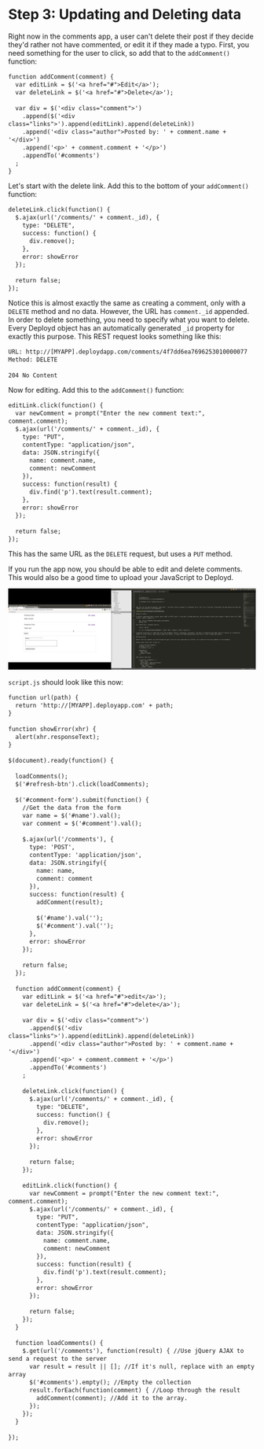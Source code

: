 # Step 3: Updating and Deleting data

Right now in the comments app, a user can't delete their post if they decide they'd rather not have commented, or edit it if they made a typo. First, you need something for the user to click, so add that to the `addComment()` function: 

    function addComment(comment) {
      var editLink = $('<a href="#">Edit</a>');
      var deleteLink = $('<a href="#">Delete</a>');

      var div = $('<div class="comment">')
        .append($('<div class="links">').append(editLink).append(deleteLink))
        .append('<div class="author">Posted by: ' + comment.name + '</div>')
        .append('<p>' + comment.comment + '</p>')
        .appendTo('#comments')
      ;
    }

Let's start with the delete link.  Add this to the bottom of your `addComment()` function:

    deleteLink.click(function() {
      $.ajax(url('/comments/' + comment._id), {
        type: "DELETE",
        success: function() {
          div.remove();
        },
        error: showError
      });     

      return false;
    });

Notice this is almost exactly the same as creating a comment, only with a `DELETE` method and no data. However, the URL has `comment._id` appended. In order to delete something, you need to specify what you want to delete. Every Deployd object has an automatically generated `_id` property for exactly this purpose. This REST request looks something like this:

    URL: http://[MYAPP].deploydapp.com/comments/4f7dd6ea7696253010000077
    Method: DELETE

    204 No Content

Now for editing. Add this to the `addComment()` function: 

    editLink.click(function() {
      var newComment = prompt("Enter the new comment text:", comment.comment);
      $.ajax(url('/comments/' + comment._id), {
        type: "PUT",
        contentType: "application/json",
        data: JSON.stringify({
          name: comment.name,
          comment: newComment
        }),
        success: function(result) {
          div.find('p').text(result.comment);
        },
        error: showError
      });

      return false;
    });

This has the same URL as the `DELETE` request, but uses a `PUT` method. 

If you run the app now, you should be able to edit and delete comments. This would also be a good time to upload your JavaScript to Deployd.

![Working app](step3img/screenshot01.png)

`script.js` should look like this now:

    function url(path) {
      return 'http://[MYAPP].deployapp.com' + path;
    }

    function showError(xhr) {
      alert(xhr.responseText);
    }

    $(document).ready(function() {

      loadComments();
      $('#refresh-btn').click(loadComments);

      $('#comment-form').submit(function() {
        //Get the data from the form
        var name = $('#name').val();
        var comment = $('#comment').val();

        $.ajax(url('/comments'), {
          type: 'POST',
          contentType: 'application/json',
          data: JSON.stringify({
            name: name,
            comment: comment
          }),
          success: function(result) {
            addComment(result);
            
            $('#name').val('');
            $('#comment').val('');
          },
          error: showError
        });

        return false;
      });

      function addComment(comment) {
        var editLink = $('<a href="#">edit</a>');
        var deleteLink = $('<a href="#">delete</a>');

        var div = $('<div class="comment">')
          .append($('<div class="links">').append(editLink).append(deleteLink))
          .append('<div class="author">Posted by: ' + comment.name + '</div>')
          .append('<p>' + comment.comment + '</p>')
          .appendTo('#comments')
        ;

        deleteLink.click(function() {
          $.ajax(url('/comments/' + comment._id), {
            type: "DELETE",
            success: function() {
              div.remove();
            },
            error: showError
          });

          return false;
        });

        editLink.click(function() {
          var newComment = prompt("Enter the new comment text:", comment.comment);
          $.ajax(url('/comments/' + comment._id), {
            type: "PUT",
            contentType: "application/json",
            data: JSON.stringify({
              name: comment.name,
              comment: newComment
            }),
            success: function(result) {
              div.find('p').text(result.comment);
            },
            error: showError
          });

          return false;
        });
      }

      function loadComments() {
        $.get(url('/comments'), function(result) { //Use jQuery AJAX to send a request to the server
          var result = result || []; //If it's null, replace with an empty array
          $('#comments').empty(); //Empty the collection
          result.forEach(function(comment) { //Loop through the result
            addComment(comment); //Add it to the array.
          });
        });
      }

    });